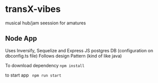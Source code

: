 # transX-vibes
musical hub/jam seession for amatures

## Node App
Uses Inversify, Sequelize and Express JS 
postgres DB (configuration on dbconfig.ts file)
Follows design Pattern (kind of like java)

To download dependency 
```npm install ```

to start app
``` npm run start```

